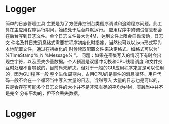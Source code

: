 # Logger
简单的日志管理工具
主要是为了方便非控制台类程序调试和追踪程序问题。此工具在主应用程序运行期间，始终处于后台静默运行。
应用程序中的调试信息都会在后台写到日志文件。单个日志文件最大为4M，达到文件上限会自动滚动，日志文
件名及其日志消息格式需要在程序初始化时指定，当然也可以以json形式写为本地配置文件，通过在初始化的
时候读取配置文件来决定格式。如格式可以为" %TimeStamp%_N %Message% "。
问题：如果在密集写入的情况下有时会出现空字符，以及丢失少量数据。个人预测是双缓冲切换和CPU线程调度
和文件交互时处理不当导致的，目前尚未解决。但对于一般的GUI应用程序来言是可以使用的，因为GUI程序一般
整个生命周期内，占用CPU的是事件的消息循环。用户代码一般不会在一个循环当中写入大量的日志。当然写入
大量的日志也是可以的，只是会存在可能多个日志文件的大小并不是非常准确的平均为4M，实践当中并不是完全
分布平均的，但不会丢失数据。
# Logger
